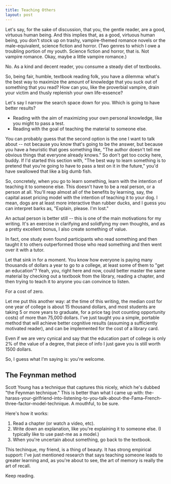```yaml
---
title: Teaching Others
layout: post
---
```


Let's say, for the sake of discussion, that you, the gentle reader, are a good, virtuous human being. And this implies that, as a good, virtuous human being, you don't stock up on trashy, vampire-themed romance novels or the male-equivalent, science fiction and horror. (Two genres to which I owe a troubling portion of my youth. Science fiction and horror, that is. Not vampire romance. Okay, maybe a little vampire romance.)

No. As a kind and decent reader, you consume a steady diet of textbooks. 

So, being fair, humble, textbook reading folk, you have a dilemma: what's the best way to maximize the amount of knowledge that you suck out of something that you read? How can you, like the proverbial vampire, drain your victim and thusly replenish your own life-essence?

Let's say I narrow the search space down for you. Which is going to have better results?

* Reading with the aim of maximizing your own personal knowledge, like you might to pass a test.
* Reading with the goal of teaching the material to someone else.

You can probably guess that the second option is the one I want to talk about -- not because you know that's going to be the answer, but because you have a heuristic that goes something like, "The author doesn't tell me obvious things that everyone already knows." So don't get too cocky here, buddy. If I'd started this section with, "The best way to learn something is to pretend that you're going to have to pass a test on it in the future," you'd have swallowed that like a big dumb fish.

So, concretely, when you go to learn something, learn with the intention of teaching it to someone else. This doesn't have to be a real person, or a person at all. You'll reap almost all of the benefits by learning, say, the capital asset pricing model with the intention of teaching it to your dog. I mean, dogs are at least more interactive than rubber ducks, and I guess you can interpret barks as, "Explain, please. I'm lost."

An actual person is better still -- this is one of the main motivations for my writing. It's an exercise in clarifying and solidfying my own thoughts, and as a pretty excellent bonus, I also create something of value.

In fact, one study even found participants who read something and then taught it to others outperformed those who read something and then went over it with a tutor.

Let that sink in for a moment. You know how everyone is paying many thousands of dollars a year to go to a college, at least some of them to "get an education"? Yeah, you, right here and now, could better master the same material by checking out a textbook from the library, reading a chapter, and then trying to teach it to anyone you can convince to listen.

For a cost of zero.

Let me put this another way: at the time of this writing, the median cost for one year of college is about 15 thousand dollars, and most students are taking 5 or more years to graduate, for a price tag (not counting opportunity costs) of more than 75,000 dollars. I've just taught you a simple, portable method that will achieve better cognitive results (assuming a sufficiently motivated reader), and can be implemented for the cost of a library card.

Even if we are very cynical and say that the education part of college is only 2% of the value of a degree, that piece of info I just gave you is still worth 1500 dollars.

So, I guess what I'm saying is: you're welcome.

## The Feynman method

Scott Young has a technique that captures this nicely, which he's dubbed "the Feynman technique." This is better than what I came up with: the-harass-your-girlfriend-into-listening-to-you-talk-about-the-Fama–French-three-factor-model-technique. A mouthful, to be sure.

Here's how it works:
1. Read a chapter (or watch a video, etc).
2. Write down an explanation, like you're explaining it to someone else. (I typically like to use past-me as a model.)
3. When you're uncertain about something, go back to the textbook.

This techinque, my friend, is a thing of beauty. It has strong empirical support: I've just mentioned research that says teaching someone leads to greater learning and, as you're about to see, the art of memory is really the art of recall.

Keep reading.

